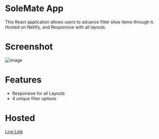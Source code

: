 # SoleMate App

This React application allows users to advance filter shoe items through it.
Hosted on Netlify, and Responsive with all layouts.

# Screenshot

![image](https://github.com/user-attachments/assets/b559c4f6-cc13-4aab-942d-186ee22090ee)

# Features

- Responsive for all Layouts
- 4 unique filter options

# Hosted

[Live Link](https://advance-filtering-e-com.netlify.app/)


